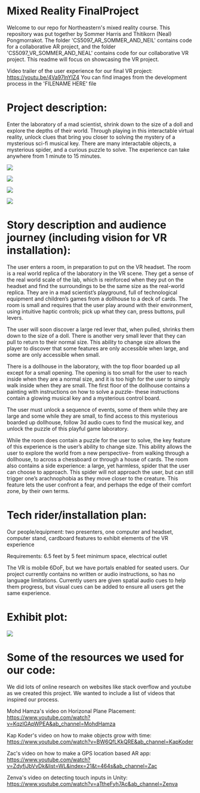 # Mixed Reality FinalProject
Welcome to our repo for Northeastern's mixed reality course. This repository was put together by Sommer Harris and Thitikorn (Neal) Pongmorrakot. 
The folder 'CS5097_AR_SOMMER_AND_NEIL' contains code for a collaborative AR project, and the folder 'CS5097_VR_SOMMER_AND_NEAL' contains code for our collaborative VR project. This readme will focus on showcasing the VR project.

Video trailer of the user experience for our final VR project: https://youtu.be/4Va97lnYIZ4
You can find images from the development process in the 'FILENAME HERE' file

# Project description:

Enter the laboratory of a mad scientist, shrink down to the size of a doll and explore the depths of their world. Through playing in this interactable virtual reality, unlock clues that bring you closer to solving the mystery of a mysterious sci-fi musical key. There are many interactable objects, a mysterious spider, and a curious puzzle to solve. The experience can take anywhere from 1 minute to 15 minutes.

![](Sci-Fi_Virtual_Reality_Lab-Poster.png)

![](Image_1_and_2.PNG)

![](Images_3_4_and_5.PNG)

![](Image_6_and_7.PNG)

# Story description and audience journey (including vision for VR installation):

The user enters a room, in preparation to put on the VR headset. The room is a real world replica of the laboratory in the VR scene. They get a sense of the real world scale of the lab, which is reinforced when they put on the headset and find the surroundings to be the same size as the real-world replica. They are in a mad scientist’s playground, full of technological equipment and children’s games from a dollhouse to a deck of cards. The room is small and requires that the user play around with their environment, using intuitive haptic controls; pick up what they can, press buttons, pull levers.

The user will soon discover a large red lever that, when pulled, shrinks them down to the size of a doll. There is another very small lever that they can pull to return to their normal size. This ability to change size allows the player to discover that some features are only accessible when large, and some are only accessible when small. 

There is a dollhouse in the laboratory, with the top floor boarded up all except for a small opening. The opening is too small for the user to reach inside when they are a normal size, and it is too high for the user to simply walk inside when they are small. The first floor of the dollhouse contains a painting with instructions on how to solve a puzzle- these instructions contain a glowing musical key and a mysterious control board.

The user must unlock a sequence of events, some of them while they are large and some while they are small, to find access to this mysterious boarded up dollhouse, follow 3d audio cues to find the musical key, and unlock the puzzle of this playful game laboratory.

While the room does contain a puzzle for the user to solve, the key feature of this experience is the user’s ability to change size. This ability allows the user to explore the world from a new perspective- from walking through a dollhouse, to across a chessboard or through a house of cards. The room also contains a side experience: a large, yet harmless, spider that the user can choose to approach. This spider will not approach the user, but can still trigger one’s arachnophobia as they move closer to the creature. This feature lets the user confront a fear, and perhaps the edge of their comfort zone, by their own terms.

# Tech rider/installation plan:

Our people/equipment: two presenters, one computer and headset, computer stand, cardboard features to exhibit elements of the VR experience

Requirements: 6.5 feet by 5 feet minimum space, electrical outlet

The VR is mobile 6DoF, but we have portals enabled for seated users. Our project currently contains no written or audio instructions, so has no language limitations. Currently users are given spatial audio cues to help them progress, but visual cues can be added to ensure all users get the same experience.

# Exhibit plot:

![](Exhibit_plot.PNG)

# Some of the resources we used for our code:

We did lots of online research on websites like stack overflow and youtube as we created this project. We wanted to include a list of videos that inspired our process.

Mohd Hamza's video on Horizonal Plane Placement: https://www.youtube.com/watch?v=KqzlGApWPEA&ab_channel=MohdHamza

Kap Koder's video on how to make objects grow with time: https://www.youtube.com/watch?v=BW6QfLKkQRE&ab_channel=KapKoder

Zac's video on how to make a GPS location based AR app: https://www.youtube.com/watch?v=ZdyfjJbVvDk&list=WL&index=21&t=464s&ab_channel=Zac

Zenva's video on detecting touch inputs in Unity: https://www.youtube.com/watch?v=aTtheFyh7Ac&ab_channel=Zenva
